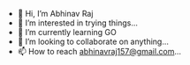 - 👋 Hi, I’m Abhinav Raj
- 👀 I’m interested in trying things...
- 🌱 I’m currently learning GO
- 💞️ I’m looking to collaborate on anything...
- 📫 How to reach abhinavraj157@gmail.com... 

<!---
AJROCKS03/AJROCKS03 is a ✨ special ✨ repository because its `README.md` (this file) appears on your GitHub profile.
You can click the Preview link to take a look at your changes.
--->
